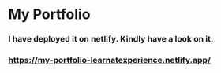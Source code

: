 # My Portfolio

### I have deployed it on netlify. Kindly have a look on it.

### https://my-portfolio-learnatexperience.netlify.app/
